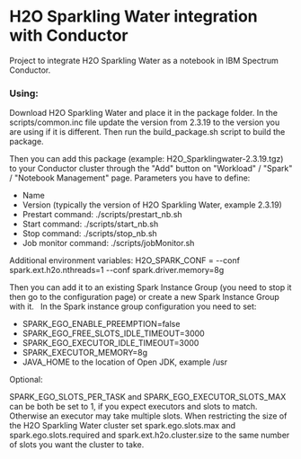 # H2O Sparkling Water integration with Conductor

Project to integrate H2O Sparkling Water as a notebook in IBM Spectrum Conductor.

### Using:
Download H2O Sparkling Water and place it in the package folder. In the scripts/common.inc file update the version from 2.3.19 to the version you are using if it is different. Then run the build_package.sh script to build the package.

Then you can add this package (example: H2O_Sparklingwater-2.3.19.tgz) to your Conductor cluster through the "Add" button on "Workload" / "Spark" / "Notebook Management" page.
Parameters you have to define:
- Name
- Version (typically the version of H2O Sparkling Water, example 2.3.19)
- Prestart command: ./scripts/prestart_nb.sh
- Start command: ./scripts/start_nb.sh
- Stop command: ./scripts/stop_nb.sh
- Job monitor command: ./scripts/jobMonitor.sh

Additional environment variables: H2O_SPARK_CONF = --conf spark.ext.h2o.nthreads=1 --conf spark.driver.memory=8g

Then you can add it to an existing Spark Instance Group (you need to stop it then go to the configuration page) or create a new Spark Instance Group with it.
 
In the Spark instance group configuration you need to set:
- SPARK_EGO_ENABLE_PREEMPTION=false
- SPARK_EGO_FREE_SLOTS_IDLE_TIMEOUT=3000
- SPARK_EGO_EXECUTOR_IDLE_TIMEOUT=3000
- SPARK_EXECUTOR_MEMORY=8g
- JAVA_HOME to the location of Open JDK, example /usr

Optional:

SPARK_EGO_SLOTS_PER_TASK and SPARK_EGO_EXECUTOR_SLOTS_MAX can be both be set to 1, if you expect executors and slots to match. Otherwise an executor may take multiple slots.
When restricting the size of the H2O Sparkling Water cluster set spark.ego.slots.max and spark.ego.slots.required and spark.ext.h2o.cluster.size to the same number of slots you want the cluster to take.
